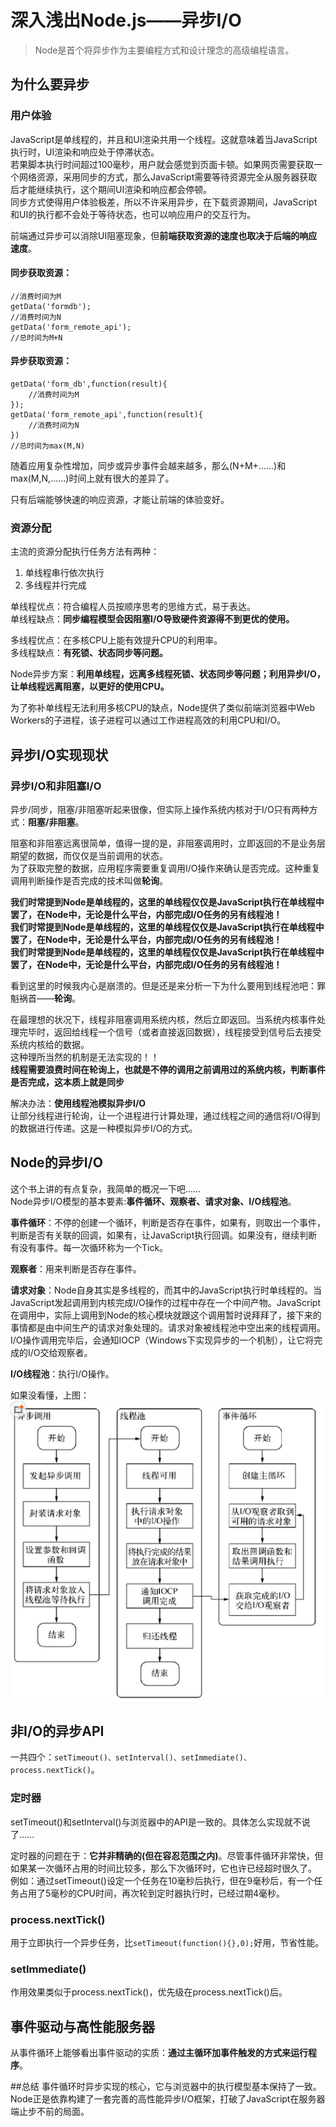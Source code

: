 # 深入浅出Node.js——异步I/O
> Node是首个将异步作为主要编程方式和设计理念的高级编程语言。

## 为什么要异步
### 用户体验
JavaScript是单线程的，并且和UI渲染共用一个线程。这就意味着当JavaScript执行时，UI渲染和响应处于停滞状态。  
若果脚本执行时间超过100毫秒，用户就会感觉到页面卡顿。如果网页需要获取一个网络资源，采用同步的方式，那么JavaScript需要等待资源完全从服务器获取后才能继续执行，这个期间UI渲染和响应都会停顿。   
同步方式使得用户体验极差，所以不许采用异步，在下载资源期间，JavaScript和UI的执行都不会处于等待状态，也可以响应用户的交互行为。

前端通过异步可以消除UI阻塞现象，但**前端获取资源的速度也取决于后端的响应速度**。

#### 同步获取资源：

	//消费时间为M
	getData('formdb');
	//消费时间为N
	getData('form_remote_api');
	//总时间为M+N

#### 异步获取资源：

	getData('form_db',function(result){
		//消费时间为M
	});
	getData('form_remote_api',function(result){
		//消费时间为N
	})
	//总时间为max(M,N)

随着应用复杂性增加，同步或异步事件会越来越多，那么(N+M+……)和max(M,N,……)时间上就有很大的差异了。

只有后端能够快速的响应资源，才能让前端的体验变好。

### 资源分配
主流的资源分配执行任务方法有两种：

1. 单线程串行依次执行
2. 多线程并行完成

单线程优点：符合编程人员按顺序思考的思维方式，易于表达。  
单线程缺点：**同步编程模型会因阻塞I/O导致硬件资源得不到更优的使用。**

多线程优点：在多核CPU上能有效提升CPU的利用率。  
多线程缺点：**有死锁、状态同步等问题。**

Node异步方案：**利用单线程，远离多线程死锁、状态同步等问题；利用异步I/O，让单线程远离阻塞，以更好的使用CPU。**

为了弥补单线程无法利用多核CPU的缺点，Node提供了类似前端浏览器中Web Workers的子进程，该子进程可以通过工作进程高效的利用CPU和I/O。


## 异步I/O实现现状

### 异步I/O和非阻塞I/O
异步/同步，阻塞/非阻塞听起来很像，但实际上操作系统内核对于I/O只有两种方式：**阻塞/非阻塞**。

阻塞和非阻塞远离很简单，值得一提的是，非阻塞调用时，立即返回的不是业务层期望的数据，而仅仅是当前调用的状态。  
为了获取完整的数据，应用程序需要重复调用I/O操作来确认是否完成。这种重复调用判断操作是否完成的技术叫做**轮询**。

**我们时常提到Node是单线程的，这里的单线程仅仅是JavaScript执行在单线程中罢了，在Node中，无论是什么平台，内部完成I/O任务的另有线程池！**  
**我们时常提到Node是单线程的，这里的单线程仅仅是JavaScript执行在单线程中罢了，在Node中，无论是什么平台，内部完成I/O任务的另有线程池！**  
**我们时常提到Node是单线程的，这里的单线程仅仅是JavaScript执行在单线程中罢了，在Node中，无论是什么平台，内部完成I/O任务的另有线程池！**

看到这里的时候我内心是崩溃的。但是还是来分析一下为什么要用到线程池吧：罪魁祸首——**轮询**。

在最理想的状况下，线程非阻塞调用系统内核，然后立即返回。当系统内核事件处理完毕时，返回给线程一个信号（或者直接返回数据），线程接受到信号后去接受系统内核给的数据。  
这种理所当然的机制是无法实现的！！  
**线程需要浪费时间在轮询上，也就是不停的调用之前调用过的系统内核，判断事件是否完成，这本质上就是同步**

解决办法：**使用线程池模拟异步I/O**  
让部分线程进行轮询，让一个进程进行计算处理，通过线程之间的通信将I/O得到的数据进行传递。这是一种模拟异步I/O的方式。


## Node的异步I/O
这个书上讲的有点复杂，我简单的概况一下吧……  
Node异步I/O模型的基本要素:**事件循环、观察者、请求对象、I/O线程池**。

**事件循环**：不停的创建一个循环，判断是否存在事件，如果有，则取出一个事件，判断是否有关联的回调，如果有，让JavaScript执行回调。如果没有，继续判断有没有事件。每一次循环称为一个Tick。  

**观察者**：用来判断是否存在事件。

**请求对象**：Node自身其实是多线程的，而其中的JavaScript执行时单线程的。当JavaScript发起调用到内核完成I/O操作的过程中存在一个中间产物。JavaScript在调用中，实际上调用到Node的核心模块就跟这个调用暂时说拜拜了，接下来的事情都是由中间生产的请求对象处理的。请求对象被线程池中空出来的线程调用。I/O操作调用完毕后，会通知IOCP（Windows下实现异步的一个机制），让它将完成的I/O交给观察者。

**I/O线程池**：执行I/O操作。 

如果没看懂，上图：  
![异步I/O](img/async.png)

## 非I/O的异步API
一共四个：`setTimeout()、setInterval()、setImmediate()、process.nextTick()`。

### 定时器
setTimeout()和setInterval()与浏览器中的API是一致的。具体怎么实现就不说了……  

定时器的问题在于：**它并非精确的(但在容忍范围之内)**。尽管事件循环非常快，但如果某一次循环占用的时间比较多，那么下次循环时，它也许已经超时很久了。  
例如：通过setTimeout()设定一个任务在10毫秒后执行，但在9毫秒后，有一个任务占用了5毫秒的CPU时间，再次轮到定时器执行时，已经过期4毫秒。

### process.nextTick()
用于立即执行一个异步任务，比`setTimeout(function(){},0);`好用，节省性能。

### setImmediate()
作用效果类似于process.nextTick()，优先级在process.nextTick()后。

## 事件驱动与高性能服务器
从事件循环上能够看出事件驱动的实质：**通过主循环加事件触发的方式来运行程序**。

##总结
事件循环时异步实现的核心，它与浏览器中的执行模型基本保持了一致。Node正是依靠构建了一套完善的高性能异步I/O框架，打破了JavaScript在服务器端止步不前的局面。